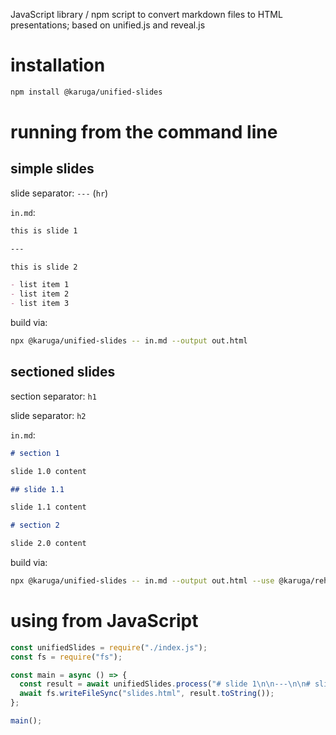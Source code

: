 JavaScript library / npm script to convert markdown files to HTML presentations; based on unified.js and reveal.js

# installation

```bash
npm install @karuga/unified-slides
```

# running from the command line

## simple slides

slide separator: `---` (`hr`)

`in.md`:

```md
this is slide 1

---

this is slide 2

- list item 1
- list item 2
- list item 3
```

build via:

```bash
npx @karuga/unified-slides -- in.md --output out.html
```

## sectioned slides

section separator: `h1`

slide separator: `h2`

`in.md`:

```md
# section 1

slide 1.0 content

## slide 1.1

slide 1.1 content

# section 2

slide 2.0 content
```

build via:

```bash
npx @karuga/unified-slides -- in.md --output out.html --use @karuga/rehype-slides=preset:"headings_compact"
```

# using from JavaScript

```js
const unifiedSlides = require("./index.js");
const fs = require("fs");

const main = async () => {
  const result = await unifiedSlides.process("# slide 1\n\n---\n\n# slide 2");
  await fs.writeFileSync("slides.html", result.toString());
};

main();
```
